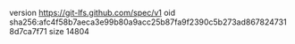 version https://git-lfs.github.com/spec/v1
oid sha256:afc4f58b7aeca3e99b80a9acc25b87fa9f2390c5b273ad8678247318d7ca7f71
size 14804
